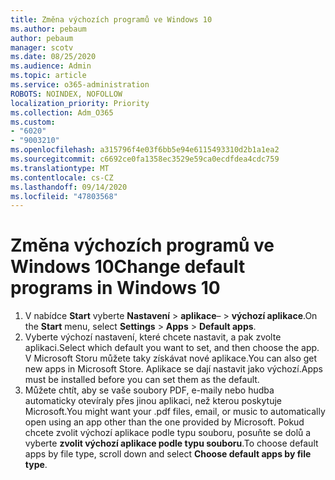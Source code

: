 ```yaml
---
title: Změna výchozích programů ve Windows 10
ms.author: pebaum
author: pebaum
manager: scotv
ms.date: 08/25/2020
ms.audience: Admin
ms.topic: article
ms.service: o365-administration
ROBOTS: NOINDEX, NOFOLLOW
localization_priority: Priority
ms.collection: Adm_O365
ms.custom:
- "6020"
- "9003210"
ms.openlocfilehash: a315796f4e03f6bb5e94e6115493310d2b1a1ea2
ms.sourcegitcommit: c6692ce0fa1358ec3529e59ca0ecdfdea4cdc759
ms.translationtype: MT
ms.contentlocale: cs-CZ
ms.lasthandoff: 09/14/2020
ms.locfileid: "47803568"
---
```

# <a name="change-default-programs-in-windows-10"></a><span data-ttu-id="50604-102">Změna výchozích programů ve Windows 10</span><span class="sxs-lookup"><span data-stu-id="50604-102">Change default programs in Windows 10</span></span>

1. <span data-ttu-id="50604-103">V nabídce **Start** vyberte **Nastavení**  >  **aplikace**–  >  **výchozí aplikace**.</span><span class="sxs-lookup"><span data-stu-id="50604-103">On the  **Start**  menu, select **Settings** > **Apps** > **Default apps**.</span></span>
2. <span data-ttu-id="50604-104">Vyberte výchozí nastavení, které chcete nastavit, a pak zvolte aplikaci.</span><span class="sxs-lookup"><span data-stu-id="50604-104">Select which default you want to set, and then choose the app.</span></span> <span data-ttu-id="50604-105">V Microsoft Storu můžete taky získávat nové aplikace.</span><span class="sxs-lookup"><span data-stu-id="50604-105">You can also get new apps in Microsoft Store.</span></span> <span data-ttu-id="50604-106">Aplikace se dají nastavit jako výchozí.</span><span class="sxs-lookup"><span data-stu-id="50604-106">Apps must be installed before you can set them as the default.</span></span>
3. <span data-ttu-id="50604-107">Můžete chtít, aby se vaše soubory PDF, e-maily nebo hudba automaticky otevíraly přes jinou aplikaci, než kterou poskytuje Microsoft.</span><span class="sxs-lookup"><span data-stu-id="50604-107">You might want your .pdf files, email, or music to automatically open using an app other than the one provided by Microsoft.</span></span> <span data-ttu-id="50604-108">Pokud chcete zvolit výchozí aplikace podle typu souboru, posuňte se dolů a vyberte  **zvolit výchozí aplikace podle typu souboru**.</span><span class="sxs-lookup"><span data-stu-id="50604-108">To choose default apps by file type, scroll down and select  **Choose default apps by file type**.</span></span>